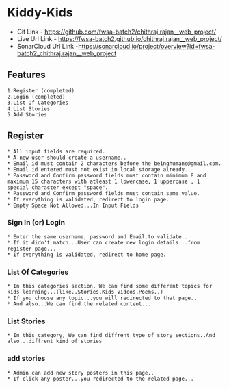 # Kiddy-Kids
* Git Link - https://github.com/fwsa-batch2/chithraj.rajan__web_project/
* Live Url Link - https://fwsa-batch2.github.io/chithraj.rajan__web_project/
* SonarCloud Url Link -https://sonarcloud.io/project/overview?id=fwsa-batch2_chithraj.rajan__web_project

## Features
	1.Register (completed)
	2.Login (completed)
	3.List Of Categories
	4.List Stories
	5.Add Stories

## Register

	* All input fields are required.
	* A new user should create a username..
	* Email id must contain 2 characters before the beinghumane@gmail.com.
	* Email id entered must not exist in local storage already.
	* Password and Confirm password fields must contain minimum 8 and maximum 15 characters with atleast 1 lowercase, 1 uppercase , 1 special character except "space".
	* Password and Confirm password fields must contain same value.
	* If everything is validated, redirect to login page.
	* Empty Space Not Allowed...In Input Fields

### Sign In (or) Login
	* Enter the same username, password and Email.to validate..
	* If it didn't match...User can create new login details...from register page...
	* If everything is validated, redirect to home page.

### List Of Categories
	* In this categories section, We can find some different topics for kids learning...(like..Stories,Kids Videos,Poems..) 
	* If you choose any topic...you will redirected to that page..
	* And also...We can find the related content...

### List Stories
	* In this category, We can find diffrent type of story sections..And also...diffrent kind of stories

### add stories
	* Admin can add new story posters in this page..
	* If click any poster...you redirected to the related page... 